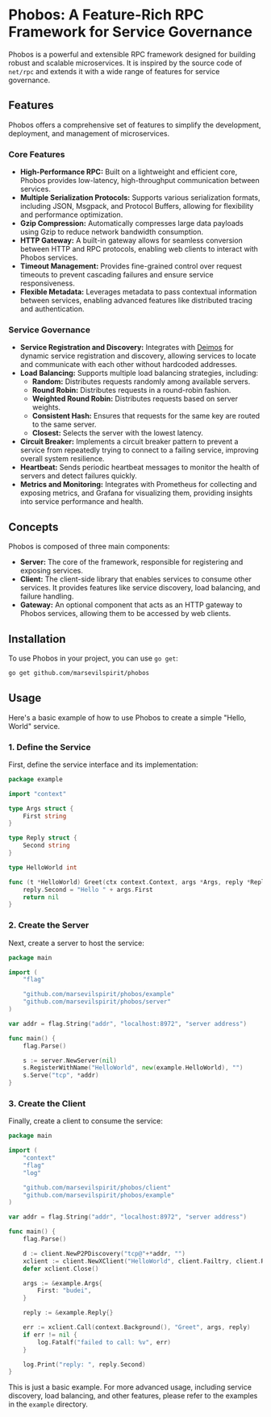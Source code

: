 # Phobos: A Feature-Rich RPC Framework for Service Governance

Phobos is a powerful and extensible RPC framework designed for building robust and scalable microservices. It is inspired by the source code of `net/rpc` and extends it with a wide range of features for service governance.

## Features

Phobos offers a comprehensive set of features to simplify the development, deployment, and management of microservices.

### Core Features

*   **High-Performance RPC:** Built on a lightweight and efficient core, Phobos provides low-latency, high-throughput communication between services.
*   **Multiple Serialization Protocols:** Supports various serialization formats, including JSON, Msgpack, and Protocol Buffers, allowing for flexibility and performance optimization.
*   **Gzip Compression:** Automatically compresses large data payloads using Gzip to reduce network bandwidth consumption.
*   **HTTP Gateway:** A built-in gateway allows for seamless conversion between HTTP and RPC protocols, enabling web clients to interact with Phobos services.
*   **Timeout Management:** Provides fine-grained control over request timeouts to prevent cascading failures and ensure service responsiveness.
*   **Flexible Metadata:** Leverages metadata to pass contextual information between services, enabling advanced features like distributed tracing and authentication.

### Service Governance

*   **Service Registration and Discovery:** Integrates with [Deimos](https://github.com/marsevilspirit/Deimos) for dynamic service registration and discovery, allowing services to locate and communicate with each other without hardcoded addresses.
*   **Load Balancing:** Supports multiple load balancing strategies, including:
    *   **Random:** Distributes requests randomly among available servers.
    *   **Round Robin:** Distributes requests in a round-robin fashion.
    *   **Weighted Round Robin:** Distributes requests based on server weights.
    *   **Consistent Hash:** Ensures that requests for the same key are routed to the same server.
    *   **Closest:** Selects the server with the lowest latency.
*   **Circuit Breaker:** Implements a circuit breaker pattern to prevent a service from repeatedly trying to connect to a failing service, improving overall system resilience.
*   **Heartbeat:** Sends periodic heartbeat messages to monitor the health of servers and detect failures quickly.
*   **Metrics and Monitoring:** Integrates with Prometheus for collecting and exposing metrics, and Grafana for visualizing them, providing insights into service performance and health.

## Concepts

Phobos is composed of three main components:

*   **Server:** The core of the framework, responsible for registering and exposing services.
*   **Client:** The client-side library that enables services to consume other services. It provides features like service discovery, load balancing, and failure handling.
*   **Gateway:** An optional component that acts as an HTTP gateway to Phobos services, allowing them to be accessed by web clients.

## Installation

To use Phobos in your project, you can use `go get`:

```bash
go get github.com/marsevilspirit/phobos
```

## Usage

Here's a basic example of how to use Phobos to create a simple "Hello, World" service.

### 1. Define the Service

First, define the service interface and its implementation:

```go
package example

import "context"

type Args struct {
	First string
}

type Reply struct {
	Second string
}

type HelloWorld int

func (t *HelloWorld) Greet(ctx context.Context, args *Args, reply *Reply) error {
	reply.Second = "Hello " + args.First
	return nil
}
```

### 2. Create the Server

Next, create a server to host the service:

```go
package main

import (
	"flag"

	"github.com/marsevilspirit/phobos/example"
	"github.com/marsevilspirit/phobos/server"
)

var addr = flag.String("addr", "localhost:8972", "server address")

func main() {
	flag.Parse()

	s := server.NewServer(nil)
	s.RegisterWithName("HelloWorld", new(example.HelloWorld), "")
	s.Serve("tcp", *addr)
}
```

### 3. Create the Client

Finally, create a client to consume the service:

```go
package main

import (
	"context"
	"flag"
	"log"

	"github.com/marsevilspirit/phobos/client"
	"github.com/marsevilspirit/phobos/example"
)

var addr = flag.String("addr", "localhost:8972", "server address")

func main() {
	flag.Parse()

	d := client.NewP2PDiscovery("tcp@"+*addr, "")
	xclient := client.NewXClient("HelloWorld", client.Failtry, client.RandomSelect, d, client.DefaultOption)
	defer xclient.Close()

	args := &example.Args{
		First: "budei",
	}

	reply := &example.Reply{}

	err := xclient.Call(context.Background(), "Greet", args, reply)
	if err != nil {
		log.Fatalf("failed to call: %v", err)
	}

	log.Print("reply: ", reply.Second)
}
```

This is just a basic example. For more advanced usage, including service discovery, load balancing, and other features, please refer to the examples in the `example` directory.